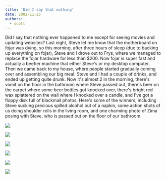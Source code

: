 ```yaml
---
title: 'Did I say that nothing'
date: 2002-11-25
authors:
  - scott
---
```


Did I say that nothing ever happened to me except for seeing movies and updating websites? Last night, Steve let me know that the motherboard on fojar was dying, so this morning, after three hours of sleep (due to backing up everything on fojar), Steve and I drove out to Frys, where we managed to replace the fojar hardware for less than $200. Now fojar is super fast and actually a beefier machine that either Steve's or my desktop computer. Then we came back to my house, where people started gradually coming over and assembling our big meal. Steve and I had a couple of drinks, and ended up getting quite drunk. Now it's almost 2 in the morning, there's vomit on the floor in the bathroom where Steve passed out, there's beer on the carpet where some beer bottles got knocked over, there's bright red wax splattered on the wall where I knocked over a candle, and I've got a floppy disk full of blackmail photos. Here's some of the winners, including Steve sucking precious spilled alcohol out of a napkin, some action shots of us doing shoulder rolls in the living room, and one charming photo of Zima posing with Steve, who is passed out on the floor of our bathroom.

[![](/images/blog-photos/steve_napkin.jpg)](/images/blog-photos/steve_napkin.jpg)

[![](/images/blog-photos/steve_laugh.jpg)](/images/blog-photos/steve_laugh.jpg)

[![](/images/blog-photos/steve_scott_drunk.jpg)](/images/blog-photos/steve_scott_drunk.jpg)

[![](/images/blog-photos/scott_roll.jpg)](/images/blog-photos/scott_roll.jpg)

[![](/images/blog-photos/steve_miles_roll.jpg)](/images/blog-photos/steve_miles_roll.jpg)

[![](/images/blog-photos/steve_out.jpg)](/images/blog-photos/steve_out.jpg)
